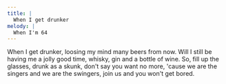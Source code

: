 ```yaml
---
title: |
  When I get drunker
melody: |
  When I'm 64
---
```

When I get drunker, loosing my mind
many beers from now.
Will I still be having me a jolly good time,
whisky, gin and a bottle of wine.
So, fill up the glasses, drunk as a skunk,
don't say you want no more,
'cause we are the singers
and we are the swingers,
join us and you won't get bored.